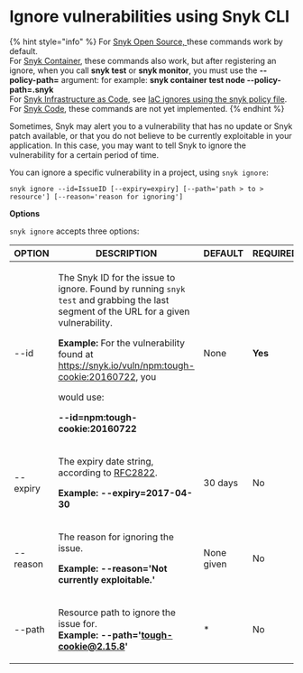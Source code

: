 # Ignore vulnerabilities using Snyk CLI

{% hint style="info" %}
For [Snyk Open Source, ](https://docs.snyk.io/snyk-open-source)these commands work by default.\
For [Snyk Container](https://docs.snyk.io/snyk-container), these commands also work, but after registering an ignore, when you call **snyk test** or **snyk monitor**, you must use the **--policy-path=** argument: for example: **snyk container test node --policy-path=.snyk**\
For [Snyk Infrastructure as Code](https://support.snyk.io/hc/en-us/categories/360001342678-Infrastructure-as-code), see [IaC ignores using the snyk policy file](https://docs.snyk.io/snyk-infrastructure-as-code/snyk-cli-for-infrastructure-as-code/iac-ignores-using-the-.snyk-policy-file).\
For [Snyk Code](https://docs.snyk.io/snyk-code), these commands are not yet implemented.
{% endhint %}

Sometimes, Snyk may alert you to a vulnerability that has no update or Snyk patch available, or that you do not believe to be currently exploitable in your application. In this case, you may want to tell Snyk to ignore the vulnerability for a certain period of time.

You can ignore a specific vulnerability in a project, using `snyk ignore`:

```
snyk ignore --id=IssueID [--expiry=expiry] [--path='path > to > resource'] [--reason='reason for ignoring']
```

**Options**

`snyk ignore` accepts three options:

| **OPTION** | **DESCRIPTION**                                                                                                                                                                                                                                                                                                                                                                                                | **DEFAULT** | **REQUIRED** |
| ---------- | -------------------------------------------------------------------------------------------------------------------------------------------------------------------------------------------------------------------------------------------------------------------------------------------------------------------------------------------------------------------------------------------------------------- | ----------- | ------------ |
| --id       | <p>The Snyk ID for the issue to ignore. Found by running <code>snyk test</code> and grabbing the last segment of the URL for a given vulnerability.</p><p><strong>Example:</strong> For the vulnerability found at <a href="https://snyk.io/vuln/npm:tough-cookie:20160722">https://snyk.io/vuln/npm:tough-cookie:20160722</a>, you</p><p>would use:</p><p><strong>--id=npm:tough-cookie:20160722</strong></p> | None        | **Yes**      |
| --expiry   | <p>The expiry date string, according to <a href="https://tools.ietf.org/html/rfc2822#page-14">RFC2822</a>.</p><p><strong>Example: --expiry=2017-04-30</strong></p>                                                                                                                                                                                                                                             | 30 days     | No           |
| --reason   | <p>The reason for ignoring the issue.</p><p><strong>Example: --reason='Not currently exploitable.'</strong></p>                                                                                                                                                                                                                                                                                                | None given  | No           |
| --path     | <p>Resource path to ignore the issue for.<br><strong>Example: --path='tough-cookie@2.15.8'</strong></p>                                                                                                                                                                                                                                                                                                        | \*          | No           |

